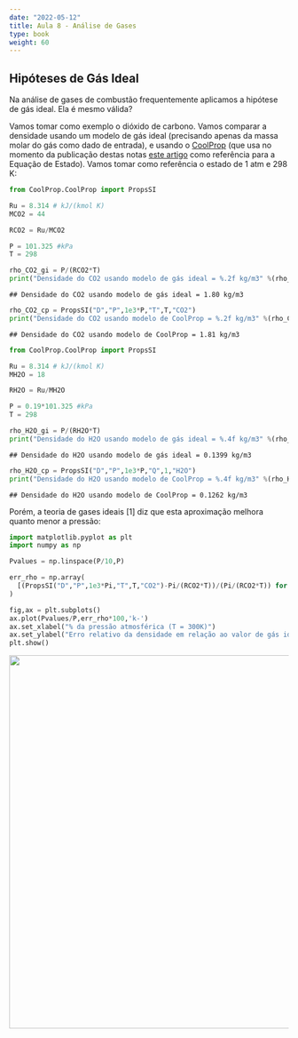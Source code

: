 ```yaml
---
date: "2022-05-12"
title: Aula 8 - Análise de Gases
type: book
weight: 60
---
```


## Hipóteses de Gás Ideal

Na análise de gases de combustão frequentemente aplicamos a hipótese de gás ideal. Ela é mesmo válida?

Vamos tomar como exemplo o dióxido de carbono. Vamos comparar a densidade usando um modelo de gás ideal (precisando apenas da massa molar do gás como dado de entrada), e usando o [CoolProp](http://www.coolprop.org/fluid_properties/fluids/CarbonDioxide.html#fluid-carbondioxide) (que usa no momento da publicação destas notas [este artigo](https://aip.scitation.org/doi/pdf/10.1063/1.555991) como referência para a Equação de Estado). Vamos tomar como referência o estado de 1 atm e 298 K:


```python
from CoolProp.CoolProp import PropsSI

Ru = 8.314 # kJ/(kmol K)
MCO2 = 44

RCO2 = Ru/MCO2

P = 101.325 #kPa
T = 298

rho_CO2_gi = P/(RCO2*T) 
print("Densidade do CO2 usando modelo de gás ideal = %.2f kg/m3" %(rho_CO2_gi))

```

```
## Densidade do CO2 usando modelo de gás ideal = 1.80 kg/m3
```

```python
rho_CO2_cp = PropsSI("D","P",1e3*P,"T",T,"CO2")
print("Densidade do CO2 usando modelo de CoolProp = %.2f kg/m3" %(rho_CO2_cp))
```

```
## Densidade do CO2 usando modelo de CoolProp = 1.81 kg/m3
```


```python
from CoolProp.CoolProp import PropsSI

Ru = 8.314 # kJ/(kmol K)
MH2O = 18

RH2O = Ru/MH2O

P = 0.19*101.325 #kPa
T = 298

rho_H2O_gi = P/(RH2O*T) 
print("Densidade do H2O usando modelo de gás ideal = %.4f kg/m3" %(rho_H2O_gi))
```

```
## Densidade do H2O usando modelo de gás ideal = 0.1399 kg/m3
```

```python
rho_H2O_cp = PropsSI("D","P",1e3*P,"Q",1,"H2O")
print("Densidade do H2O usando modelo de CoolProp = %.4f kg/m3" %(rho_H2O_cp))
```

```
## Densidade do H2O usando modelo de CoolProp = 0.1262 kg/m3
```

Porém, a teoria de gases ideais [1] diz que esta aproximação melhora quanto menor a pressão:


```python
import matplotlib.pyplot as plt
import numpy as np

Pvalues = np.linspace(P/10,P)

err_rho = np.array(
  [(PropsSI("D","P",1e3*Pi,"T",T,"CO2")-Pi/(RCO2*T))/(Pi/(RCO2*T)) for Pi in Pvalues]
)

fig,ax = plt.subplots()
ax.plot(Pvalues/P,err_rho*100,'k-')
ax.set_xlabel("% da pressão atmosférica (T = 300K)")
ax.set_ylabel("Erro relativo da densidade em relação ao valor de gás ideal")
plt.show()
```

<img src="/disciplinas/st1gee1/aula8st1gee1_files/figure-html/unnamed-chunk-3-1.png" width="672" />


